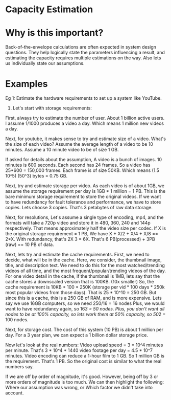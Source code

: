 # Capacity Estimation

# Why is this important?
Back-of-the-envelope calculations are often expected in system design questions. 
They help logically state the parameters influencing a result, 
and estimating the capacity requires multiple estimations on the way. 
Also lets us individually state our assumptions.

# Examples
Eg 1: Estimate the hardware requirements to set up a system like YouTube.

1. Let's start with storage requirements:

First, always try to estimate the number of user.
About 1 billion active users.
I assume 1/1000 produces a video a day.
Which means 1 million new videos a day.

Next, for youtube, it makes sense to try and estimate size of a video.
What's the size of each video?
Assume the average length of a video to be 10 minutes.
Assume a 10 minute video to be of size 1 GB.

If asked for details about the assumption,
A video is a bunch of images. 10 minutes is 600 seconds.
Each second has 24 frames.
So a video has 25*600 = 150,000 frames.
Each frame is of size  50KB. Which means (1.5 10^5) (50^3) bytes = 0.75 GB.

Next, try and estimate storage per video.
As each video is of about 1GB, we assume the storage requirement per day is 1GB * 1 million = 1 PB.
This is the bare minimum storage requirement to store the original videos. 
If we want to have redundancy for fault tolerance and performance, we have to store copies. 
Lets choose 3 copies.
That's 3 petabytes of raw data storage.

Next, for resolutions,
Let's assume a single type of encoding, mp4, and the formats will take a 720p video and store it in 480, 360, 240 and 144p respectively. 
That means approximately half the video size per codec.
If X is the original storage requirement = 1 PB,
We have X + X/2 + X/4 + X/8 == 2*X.
With redundancy, that's 2X 3 = 6X.
That's 6 PB(processed) + 3PB (raw) == 10 PB of data. 

Next, lets try and estimate the cache requirements.
First, we need to decide, what will be in the cache.
Here, we consider, the thumbnail image, title, and description text.
We need to do this for the most watched/trending videos of all time, 
and the most frequent/popular/trending videos of the day.
For one video detail in the cache, if the thumbnail is 1MB,
lets say that the cache stores a downscaled version that is 100KB. (10x smaller)
So, the cache requirement is 10KB * 100 * 250K (storage per vid * 100 days * 250k most popular videos from those days).
That is 25 * 10^10 = 250 GB.
But since this is a cache, this is a 250 GB of RAM, and is more expensive.
Lets say we use 16GB computers, so we need 250/16 = 16 nodes
Plus, we would want to have redundancy again, so 16*3 = 50 nodes.
Plus, you don't want all nodes to be at 100% capacity, so lets work them at 50% capacity, so 50*2 = 100 nodes.


Next, for storage cost.
The cost of this system (10 PB) is about 1 million per day.
For a 3 year plan, we can expect a 1 billion dollar storage price.


Now let's look at the real numbers:
Video upload speed = 3 * 10^4 minutes per minute.
That's 3 * 10^4 * 1440 video footage per day = 4.5 * 10^7 minutes.
Video encoding can reduce a 1-hour film to 1 GB. 
So 1 million GB is the requirement. 
That's 1 PB.
So the original cost is similar to what the real numbers say.

If we are off by order of magnitude, it's good. 
However, being off by 3 or more orders of magnitude is too much. 
We can then highlight the following:
Where our assumption was wrong, or
Which factor we didn't take into account.
